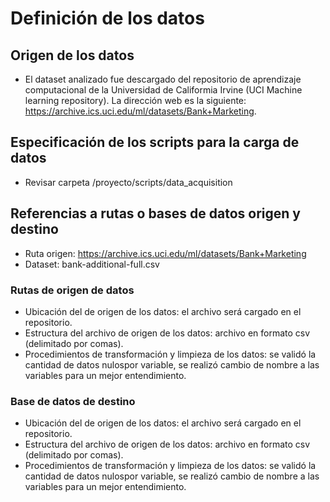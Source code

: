 # Definición de los datos

## Origen de los datos

- El dataset analizado fue descargado del repositorio de aprendizaje computacional de la Universidad de Califormia Irvine (UCI Machine learning repository). La dirección web es la siguiente: https://archive.ics.uci.edu/ml/datasets/Bank+Marketing.

## Especificación de los scripts para la carga de datos

- Revisar carpeta /proyecto/scripts/data_acquisition

## Referencias a rutas o bases de datos origen y destino

- Ruta origen: https://archive.ics.uci.edu/ml/datasets/Bank+Marketing
- Dataset: bank-additional-full.csv

### Rutas de origen de datos

- Ubicación del de origen de los datos: el archivo será cargado en el repositorio.
- Estructura del archivo de origen de los datos: archivo en formato csv (delimitado por comas).
- Procedimientos de transformación y limpieza de los datos: se validó la cantidad de datos nulospor variable, se realizó cambio de nombre a las variables para un mejor entendimiento.

### Base de datos de destino

- Ubicación del de origen de los datos: el archivo será cargado en el repositorio.
- Estructura del archivo de origen de los datos: archivo en formato csv (delimitado por comas).
- Procedimientos de transformación y limpieza de los datos: se validó la cantidad de datos nulospor variable, se realizó cambio de nombre a las variables para un mejor entendimiento.
